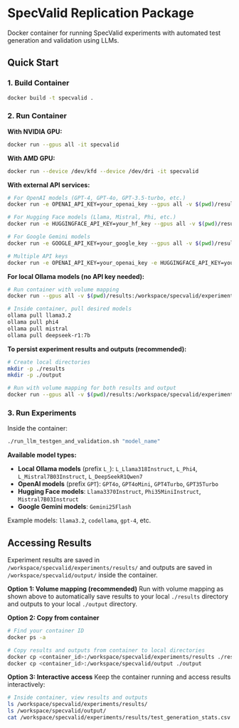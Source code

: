 # SpecValid Replication Package

Docker container for running SpecValid experiments with automated test generation and validation using LLMs.

## Quick Start

### 1. Build Container

```bash
docker build -t specvalid .
```

### 2. Run Container

**With NVIDIA GPU:**

```bash
docker run --gpus all -it specvalid
```

**With AMD GPU:**

```bash
docker run --device /dev/kfd --device /dev/dri -it specvalid
```

**With external API services:**

```bash
# For OpenAI models (GPT-4, GPT-4o, GPT-3.5-turbo, etc.)
docker run -e OPENAI_API_KEY=your_openai_key --gpus all -v $(pwd)/results:/workspace/specvalid/experiments/results -v $(pwd)/output:/workspace/specvalid/output -it specvalid

# For Hugging Face models (Llama, Mistral, Phi, etc.)
docker run -e HUGGINGFACE_API_KEY=your_hf_key --gpus all -v $(pwd)/results:/workspace/specvalid/experiments/results -v $(pwd)/output:/workspace/specvalid/output -it specvalid

# For Google Gemini models
docker run -e GOOGLE_API_KEY=your_google_key --gpus all -v $(pwd)/results:/workspace/specvalid/experiments/results -v $(pwd)/output:/workspace/specvalid/output -it specvalid

# Multiple API keys
docker run -e OPENAI_API_KEY=your_openai_key -e HUGGINGFACE_API_KEY=your_hf_key --gpus all -v $(pwd)/results:/workspace/specvalid/experiments/results -v $(pwd)/output:/workspace/specvalid/output -it specvalid
```

**For local Ollama models (no API key needed):**

```bash
# Run container with volume mapping
docker run --gpus all -v $(pwd)/results:/workspace/specvalid/experiments/results -v $(pwd)/output:/workspace/specvalid/output -it specvalid

# Inside container, pull desired models
ollama pull llama3.2
ollama pull phi4
ollama pull mistral
ollama pull deepseek-r1:7b
```

**To persist experiment results and outputs (recommended):**

```bash
# Create local directories
mkdir -p ./results
mkdir -p ./output

# Run with volume mapping for both results and output
docker run --gpus all -v $(pwd)/results:/workspace/specvalid/experiments/results -v $(pwd)/output:/workspace/specvalid/output -it specvalid
```

### 3. Run Experiments

Inside the container:

```bash
./run_llm_testgen_and_validation.sh "model_name"
```

**Available model types:**

- **Local Ollama models** (prefix `L_`): `L_Llama318Instruct`, `L_Phi4`, `L_Mistral7B03Instruct`, `L_DeepSeekR1Qwen7`
- **OpenAI models** (prefix `GPT`): `GPT4o`, `GPT4oMini`, `GPT4Turbo`, `GPT35Turbo`
- **Hugging Face models**: `Llama3370Instruct`, `Phi35MiniInstruct`, `Mistral7B03Instruct`
- **Google Gemini models**: `Gemini25Flash`

Example models: `llama3.2`, `codellama`, `gpt-4`, etc.

## Accessing Results

Experiment results are saved in `/workspace/specvalid/experiments/results/` and outputs are saved in `/workspace/specvalid/output/` inside the container.

**Option 1: Volume mapping (recommended)**
Run with volume mapping as shown above to automatically save results to your local `./results` directory and outputs to your local `./output` directory.

**Option 2: Copy from container**

```bash
# Find your container ID
docker ps -a

# Copy results and outputs from container to local directories
docker cp <container_id>:/workspace/specvalid/experiments/results ./results
docker cp <container_id>:/workspace/specvalid/output ./output
```

**Option 3: Interactive access**
Keep the container running and access results interactively:

```bash
# Inside container, view results and outputs
ls /workspace/specvalid/experiments/results/
ls /workspace/specvalid/output/
cat /workspace/specvalid/experiments/results/test_generation_stats.csv
```
